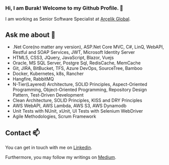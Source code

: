 ### Hi, I am Burak! Welcome to my Github Profile. 👋

I am working as Senior Software Specialist at [Arçelik Global](https://www.arcelik.com.tr/).


## Ask me about 💬
 
  - .Net Core(no matter any version), ASP.Net Core MVC, C#, LinQ, WebAPI, Restful and SOAP Services, JWT, Microsoft Identity Server
  - HTML5, CSS3, JQuery, JavaScript, Blazor, Vuejs
  - Oracle, MS SQL Server, Postgre Sql, RedisCache, MemCache
  - Git, JIRA, BitBucket, TFS, Azure DevOps, SourceTree, Bamboo
  - Docker, Kubernetes, k8s, Rancher
  - Hangfire, RabbitMQ
  - N-Tier(Layered) Architecture, SOLID Principles, Aspect-Oriented Programming, Object-Oriented Programming, Repository Design Pattern, Test-Driven Development
  - Clean Architecture, SOLID Principles, KISS and DRY Principles
  - AWS WebAPI, AWS Lambda, AWS S3, AWS Dynamodb
  - Unit Tests with NUnit, xUnit, UI Tests with Selenium WebDriver
  - Agile Methodologies, Scrum Framework

## Contact 📫

You can get in touch with me on [Linkedin](https://www.linkedin.com/in/umutburakcakmak/).

Furthermore, you may follow my writings on [Medium](https://medium.com/@uburakcakmak).

